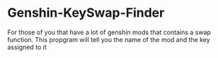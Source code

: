 # Genshin-KeySwap-Finder
For those of you that have a lot of genshin mods that contains a swap function. This propgram will tell you the name of the mod and the key assigned to it
